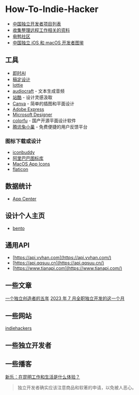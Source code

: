 # How-To-Indie-Hacker

* [中国独立开发者项目列表](https://github.com/1c7/chinese-independent-developer)
* [收集整理远程工作相关的资料](https://github.com/greatghoul/remote-working)
* [电鸭社区](https://eleduck.com/)
* [中国独立 iOS 和 macOS 开发者图鉴](https://josephchang10.github.io/chinese-indie-hackers/)

## 工具

* [即时AI](https://js.design/ai-muses/gallery)
* [稿定设计](https://www.gaoding.com/)
* [lottie](https://lottiefiles.com/)
* [audiocraft](https://github.com/facebookresearch/audiocraft) - 文本生成音频
* [站酷](https://www.zcool.com.cn/) - 设计灵感汲取
* [Canva](https://www.canva.cn/en/) - 简单的插图和平面设计
* [Adobe Express](https://www.adobe.com/cn/express/)
* [Microsoft Designer](https://designer.microsoft.com/)
* [colorfu](https://github.com/pearmini/colorfu) - 国产开源平面设计软件
* [腾讯兔小巢](https://txc.qq.com/) - 免费便捷的用户反馈平台

### 图标下载或设计

* [iconbuddy](https://iconbuddy.app/)
* [阿里巴巴图标库](https://www.iconfont.cn/)
* [MacOS App Icons](https://macosicons.com/#/)
* [flaticon](https://www.flaticon.com/)

## 数据统计

* [App Center](https://install.appcenter.ms/)

## 设计个人主页

* [bento](https://bento.me)

## 通用API

* [https://api.vvhan.com](https://api.vvhan.com/)
* [https://api.qqsuu.cn](https://api.qqsuu.cn/)
* [https://www.tianapi.com](https://www.tianapi.com/)

## 一些文章

[一个独立创造者的五年](https://mp.weixin.qq.com/s/x6PLSIMn_1qcKnXWPT-J-Q)
[2023 年 7 月全职独立开发的这一个月](https://mp.weixin.qq.com/s/E2A2of2K-RQfpPmS8Nbl-w)

## 一些网站

[indiehackers](https://www.indiehackers.com/)

## 一些独立开发者

## 一些播客

[新乐：在昆明工作和生活是什么体验？](https://www.xiaoyuzhoufm.com/episode/64bdd23e5680f4d4a889ba38)

> 独立开发者确实应该注意商品和软著的申请，以免被人恶心。

